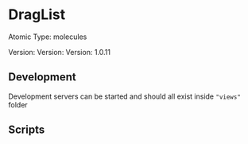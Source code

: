 # DragList

Atomic Type: molecules

Version: Version: Version: 1.0.11



## Development

Development servers can be started and should all exist inside `"views"` folder

## Scripts
